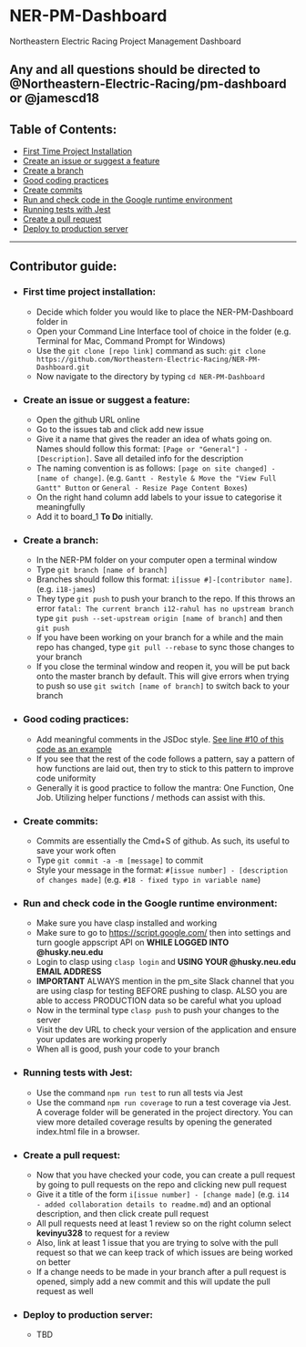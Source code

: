 # NER-PM-Dashboard

Northeastern Electric Racing Project Management Dashboard

**Any and all questions should be directed to @Northeastern-Electric-Racing/pm-dashboard or @jamescd18**
---

## Table of Contents:
- [First Time Project Installation](#First-Time-Project-Installation)
- [Create an issue or suggest a feature](#Create-an-issue-or-suggest-a-feature)
- [Create a branch](#Create-a-branch)
- [Good coding practices](#Good-coding-practices)
- [Create commits](#Create-commits)
- [Run and check code in the Google runtime environment](#Run-and-check-code-in-the-Google-runtime-environment)
- [Running tests with Jest](#Running-tests-with-Jest)
- [Create a pull request](#Create-a-pull-request)
- [Deploy to production server](#Deploy-to-production-server)

---

## Contributor guide:
- ### First time project installation:
	- Decide which folder you would like to place the NER-PM-Dashboard folder in
	- Open your Command Line Interface tool of choice in the folder (e.g. Terminal for Mac, Command Prompt for Windows)
	- Use the `git clone [repo link]` command as such: `git clone https://github.com/Northeastern-Electric-Racing/NER-PM-Dashboard.git`
	- Now navigate to the directory by typing `cd NER-PM-Dashboard`

- ### Create an issue or suggest a feature:
	- Open the github URL online
	- Go to the issues tab and click add new issue
	- Give it a name that gives the reader an idea of whats going on. Names should follow this format: `[Page or "General"] - [Description]`. Save all detailed info for the description
	- The naming convention is as follows: `[page on site changed] - [name of change]`. (e.g. `Gantt - Restyle & Move the "View Full Gantt" Button` or `General - Resize Page Content Boxes`)
	- On the right hand column add labels to your issue to categorise it meaningfully
	- Add it to board_1 **To Do** initially.

- ### Create a branch:
	- In the NER-PM folder on your computer open a terminal window
	- Type `git branch [name of branch]`
	- Branches should follow this format: `i[issue #]-[contributor name]`. (e.g. `i18-james`)
	- They type `git push` to push your branch to the repo. If this throws an error `fatal: The current branch i12-rahul has no upstream branch` type `git push --set-upstream origin [name of branch]` and then `git push`
	- If you have been working on your branch for a while and the main repo has changed, type `git pull --rebase` to sync those changes to your branch
	- If you close the terminal window and reopen it, you will be put back onto the master branch by default. This will give errors when trying to push so use `git switch [name of branch]` to switch back to your branch

- ### Good coding practices:
	- Add meaningful comments in the JSDoc style. [See line #10 of this code as an example](https://github.com/Northeastern-Electric-Racing/NER-PM-Dashboard/blob/master/server-code/CovidFabForm.js)
	- If you see that the rest of the code follows a pattern, say a pattern of how functions are laid out, then try to stick to this pattern to improve code uniformity
	- Generally it is good practice to follow the mantra: One Function, One Job. Utilizing helper functions / methods can assist with this.

- ### Create commits:
	- Commits are essentially the Cmd+S of github. As such, its useful to save your work often
	- Type `git commit -a -m [message]` to commit
	- Style your message in the format: `#[issue number] - [description of changes made]` (e.g. `#18 - fixed typo in variable name`)

- ### Run and check code in the Google runtime environment:
	- Make sure you have clasp installed and working
	- Make sure to go to https://script.google.com/ then into settings and turn google appscript API on 
	**WHILE LOGGED INTO @husky.neu.edu**
	- Login to clasp using `clasp login` and **USING YOUR @husky.neu.edu EMAIL ADDRESS**
	- **IMPORTANT** ALWAYS mention in the pm_site Slack channel that you are using clasp for testing BEFORE pushing to clasp. ALSO you are able to access PRODUCTION data so be careful what you upload
	- Now in the terminal type `clasp push` to push your changes to the server
	- Visit the dev URL to check your version of the application and ensure your updates are working properly
	- When all is good, push your code to your branch
	
- ### Running tests with Jest:
    - Use the command `npm run test` to run all tests via Jest
    - Use the command `npm run coverage` to run a test coverage via Jest.
      A coverage folder will be generated in the project directory.
      You can view more detailed coverage results by opening the generated index.html file in a browser.

- ### Create a pull request:
	- Now that you have checked your code, you can create a pull request by going to pull requests on the repo and clicking new pull request
	- Give it a title of the form `i[issue number] - [change made]` (e.g. `i14 - added collaboration details to readme.md`) and an optional description, and then click create pull request
	- All pull requests need at least 1 review so on the right column select __kevinyu328__ to request for a review
	- Also, link at least 1 issue that you are trying to solve with the pull request so that we can keep track of which issues are being worked on better
	- If a change needs to be made in your branch after a pull request is opened, simply add a new commit and this will update the pull request as well

- ### Deploy to production server:
	- TBD
